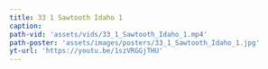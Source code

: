 ```yaml
---
title: 33 1 Sawtooth Idaho 1
caption:
path-vid: 'assets/vids/33_1_Sawtooth_Idaho_1.mp4'
path-poster: 'assets/images/posters/33_1_Sawtooth_Idaho_1.jpg'
yt-url: 'https://youtu.be/1szVRGGjTHU'
---
```

